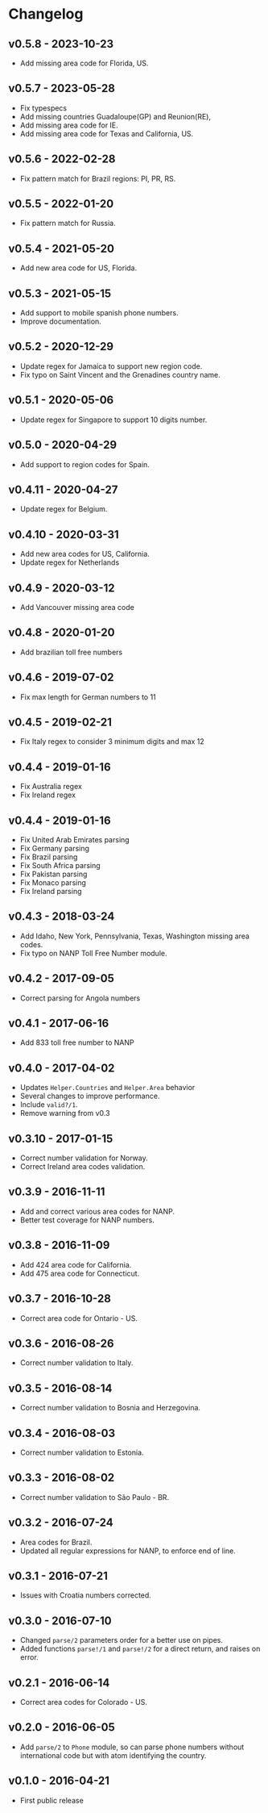 # Changelog

## v0.5.8 - 2023-10-23

  * Add missing area code for Florida, US.

## v0.5.7 - 2023-05-28

  * Fix typespecs
  * Add missing countries Guadaloupe(GP) and Reunion(RE),
  * Add missing area code for IE.
  * Add missing area code for Texas and California, US.

## v0.5.6 - 2022-02-28

  * Fix pattern match for Brazil regions: PI, PR, RS.

## v0.5.5 - 2022-01-20

  * Fix pattern match for Russia.

## v0.5.4 - 2021-05-20

  * Add new area code for US, Florida.

## v0.5.3 - 2021-05-15

  * Add support to mobile spanish phone numbers.
  * Improve documentation.

## v0.5.2 - 2020-12-29

  * Update regex for Jamaica to support new region code.
  * Fix typo on Saint Vincent and the Grenadines country name.

## v0.5.1 - 2020-05-06

  * Update regex for Singapore to support 10 digits number.

## v0.5.0 - 2020-04-29

  * Add support to region codes for Spain.

## v0.4.11 - 2020-04-27

  * Update regex for Belgium.

## v0.4.10 - 2020-03-31

  * Add new area codes for US, California.
  * Update regex for Netherlands

## v0.4.9 - 2020-03-12

  * Add Vancouver missing area code

## v0.4.8 - 2020-01-20

  * Add brazilian toll free numbers

## v0.4.6 - 2019-07-02

  * Fix max length for German numbers to 11

## v0.4.5 - 2019-02-21

  * Fix Italy regex to consider 3 minimum digits and max 12

## v0.4.4 - 2019-01-16

  * Fix Australia regex
  * Fix Ireland regex

## v0.4.4 - 2019-01-16

  * Fix United Arab Emirates parsing
  * Fix Germany parsing
  * Fix Brazil parsing
  * Fix South Africa parsing
  * Fix Pakistan parsing
  * Fix Monaco parsing
  * Fix Ireland parsing

## v0.4.3 - 2018-03-24

  * Add Idaho, New York, Pennsylvania, Texas, Washington missing area codes.
  * Fix typo on NANP Toll Free Number module.

## v0.4.2 - 2017-09-05

  * Correct parsing for Angola numbers

## v0.4.1 - 2017-06-16

  * Add 833 toll free number to NANP

## v0.4.0 - 2017-04-02

  * Updates `Helper.Countries` and `Helper.Area` behavior
  * Several changes to improve performance.
  * Include `valid?/1`.
  * Remove warning from v0.3

## v0.3.10 - 2017-01-15

  * Correct number validation for Norway.
  * Correct Ireland area codes validation.

## v0.3.9 - 2016-11-11

  * Add and correct various area codes for NANP.
  * Better test coverage for NANP numbers.

## v0.3.8 - 2016-11-09

  * Add 424 area code for California.
  * Add 475 area code for Connecticut.

## v0.3.7 - 2016-10-28

  * Correct area code for Ontario - US.

## v0.3.6 - 2016-08-26

  * Correct number validation to Italy.

## v0.3.5 - 2016-08-14

  * Correct number validation to Bosnia and Herzegovina.

## v0.3.4 - 2016-08-03

  * Correct number validation to Estonia.

## v0.3.3 - 2016-08-02

  * Correct number validation to São Paulo - BR.

## v0.3.2 - 2016-07-24

  * Area codes for Brazil.
  * Updated all regular expressions for NANP, to enforce end of line.

## v0.3.1 - 2016-07-21

  * Issues with Croatia numbers corrected.

## v0.3.0 - 2016-07-10

  * Changed `parse/2` parameters order for a better use on pipes.
  * Added functions `parse!/1` and `parse!/2` for a direct return, and raises on error.

## v0.2.1 - 2016-06-14

  * Correct area codes for Colorado - US.

## v0.2.0 - 2016-06-05

  * Add `parse/2` to `Phone` module, so can parse phone numbers without international code but with atom identifying the country.

## v0.1.0 - 2016-04-21

  * First public release
